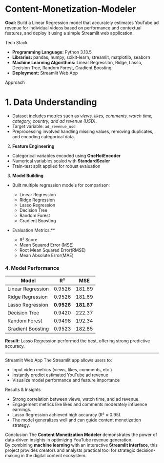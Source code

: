 # Content-Monetization-Modeler

**Goal:** Build a Linear Regression model that accurately estimates YouTube ad revenue for individual videos based on performance and contextual features, and deploy it using a simple Streamlit web application.

 Tech Stack
- **Programming Language:** Python 3.13.5  
- **Libraries:** pandas, numpy, scikit-learn, streamlit, matplotlib, seaborn  
- **Machine Learning Algorithms:** Linear Regression, Ridge, Lasso, Decision Tree, Random Forest, Gradient Boosting  
- **Deployment:** Streamlit Web App  

 Approach

# 1. **Data Understanding**
- Dataset includes metrics such as *views, likes, comments, watch time, category, country, and ad revenue (USD)*.  
- Target variable: `ad_revenue_usd`  
- Preprocessing involved handling missing values, removing duplicates, and encoding categorical data.

 2. **Feature Engineering**
- Categorical variables encoded using **OneHotEncoder**
- Numerical variables scaled with **StandardScaler**
- Train-test split applied for robust evaluation

 3. **Model Building**
- Built multiple regression models for comparison:
  - Linear Regression  
  - Ridge Regression  
  - Lasso Regression  
  - Decision Tree  
  - Random Forest  
  - Gradient Boosting

- Evaluation Metrics:**
  - R² Score
  - Mean Squared Error (MSE)
  - Root Mean Squared Error(RMSE)
  - Mean Absolute Error(MAE)

### 4. **Model Performance**
| Model | R² | MSE |
|--------|----|----|
| Linear Regression | 0.9526 | 181.69 |
| Ridge Regression | 0.9526 | 181.69 |
| Lasso Regression | **0.9526** | **181.67** |
| Decision Tree | 0.9420 | 222.37 |
| Random Forest | 0.9498 | 192.34 |
| Gradient Boosting | 0.9523 | 182.85 |

**Result:** Lasso Regression performed the best, offering strong predictive accuracy.

---

 Streamlit Web App
The Streamlit app allows users to:
- Input video metrics (views, likes, comments, etc.)  
- Instantly predict estimated YouTube ad revenue  
- Visualize model performance and feature importance  


Results & Insights
- Strong correlation between views, watch time, and ad revenue.  
- Engagement metrics like likes and comments moderately influence earnings.  
- Lasso Regression achieved high accuracy (R² ≈ 0.95).  
- The model generalizes well and can guide content monetization strategy.

Conclusion
The **Content Monetization Modeler** demonstrates the power of data-driven insights in optimizing YouTube revenue generation.  
By combining **machine learning** with an interactive **Streamlit interface**, this project provides creators and analysts
 practical tool for strategic decision-making in the digital content ecosystem.
